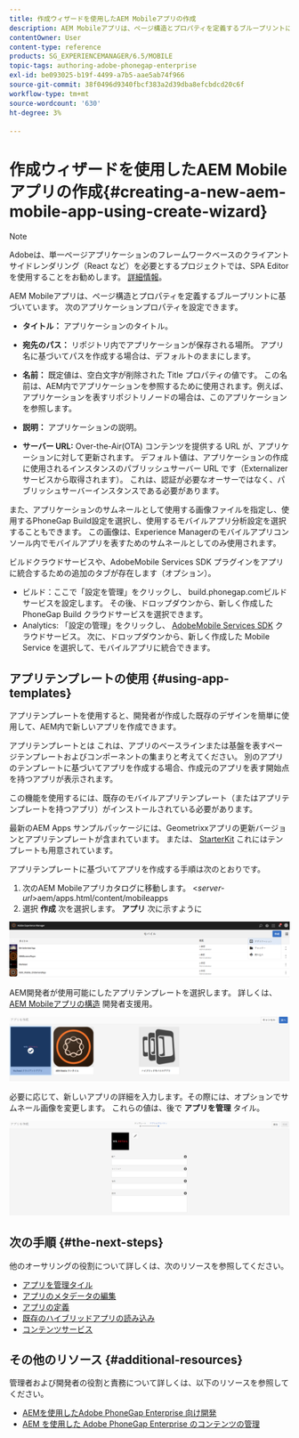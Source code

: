 ```yaml
---
title: 作成ウィザードを使用したAEM Mobileアプリの作成
description: AEM Mobileアプリは、ページ構造とプロパティを定義するブループリントに基づいています。 このページでは、アプリのテンプレートに基づくアプリの作成方法について説明します。
contentOwner: User
content-type: reference
products: SG_EXPERIENCEMANAGER/6.5/MOBILE
topic-tags: authoring-adobe-phonegap-enterprise
exl-id: be093025-b19f-4499-a7b5-aae5ab74f966
source-git-commit: 38f0496d9340fbcf383a2d39dba8efcbdcd20c6f
workflow-type: tm+mt
source-wordcount: '630'
ht-degree: 3%

---
```


# 作成ウィザードを使用したAEM Mobileアプリの作成{#creating-a-new-aem-mobile-app-using-create-wizard}

>[!NOTE]
>
>Adobeは、単一ページアプリケーションのフレームワークベースのクライアントサイドレンダリング（React など）を必要とするプロジェクトでは、SPA Editor を使用することをお勧めします。 [詳細情報](/help/sites-developing/spa-overview.md)。

AEM Mobileアプリは、ページ構造とプロパティを定義するブループリントに基づいています。 次のアプリケーションプロパティを設定できます。

* **タイトル：** アプリケーションのタイトル。
* **宛先のパス：** リポジトリ内でアプリケーションが保存される場所。 アプリ名に基づいてパスを作成する場合は、デフォルトのままにします。

* **名前：** 既定値は、空白文字が削除された Title プロパティの値です。 この名前は、AEM内でアプリケーションを参照するために使用されます。例えば、アプリケーションを表すリポジトリノードの場合は、このアプリケーションを参照します。
* **説明：** アプリケーションの説明。
* **サーバー URL:** Over-the-Air(OTA) コンテンツを提供する URL が、アプリケーションに対して更新されます。 デフォルト値は、アプリケーションの作成に使用されるインスタンスのパブリッシュサーバー URL です（Externalizer サービスから取得されます）。 これは、認証が必要なオーサーではなく、パブリッシュサーバーインスタンスである必要があります。

また、アプリケーションのサムネールとして使用する画像ファイルを指定し、使用するPhoneGap Build設定を選択し、使用するモバイルアプリ分析設定を選択することもできます。 この画像は、Experience Managerのモバイルアプリコンソール内でモバイルアプリを表すためのサムネールとしてのみ使用されます。

ビルドクラウドサービスや、AdobeMobile Services SDK プラグインをアプリに統合するための追加のタブが存在します（オプション）。

* ビルド：ここで「設定を管理」をクリックし、 build.phonegap.comビルドサービスを設定します。 その後、ドロップダウンから、新しく作成した PhoneGap Build クラウドサービスを選択できます。
* Analytics: 「設定の管理」をクリックし、 [AdobeMobile Services SDK](https://experienceleague.adobe.com/docs/mobile-services/using/home.html) クラウドサービス。 次に、ドロップダウンから、新しく作成した Mobile Service を選択して、モバイルアプリに統合できます。

## アプリテンプレートの使用 {#using-app-templates}

アプリテンプレートを使用すると、開発者が作成した既存のデザインを簡単に使用して、AEM内で新しいアプリを作成できます。

アプリテンプレートとは これは、アプリのベースラインまたは基盤を表すページテンプレートおよびコンポーネントの集まりと考えてください。
別のアプリのテンプレートに基づいてアプリを作成する場合、作成元のアプリを表す開始点を持つアプリが表示されます。

この機能を使用するには、既存のモバイルアプリテンプレート（またはアプリテンプレートを持つアプリ）がインストールされている必要があります。

最新のAEM Apps サンプルパッケージには、Geometrixxアプリの更新バージョンとアプリテンプレートが含まれています。 または、 [StarterKit](https://github.com/Adobe-Marketing-Cloud-Apps/aem-phonegap-starter-kit) これにはテンプレートも用意されています。

アプリテンプレートに基づいてアプリを作成する手順は次のとおりです。

1. 次のAEM Mobileアプリカタログに移動します。 &lt;*server-url*>aem/apps.html/content/mobileapps
1. 選択 **作成** 次を選択します。 **アプリ** 次に示すように

![chlimage_1-158](assets/chlimage_1-158.png)

AEM開発者が使用可能にしたアプリテンプレートを選択します。 詳しくは、 [AEM Mobileアプリの構造](/help/mobile/phonegap-structure-an-app.md) 開発者支援用。

![chlimage_1-159](assets/chlimage_1-159.png)

必要に応じて、新しいアプリの詳細を入力します。その際には、オプションでサムネール画像を変更します。 これらの値は、後で **アプリを管理** タイル。

![chlimage_1-160](assets/chlimage_1-160.png)

## 次の手順 {#the-next-steps}

他のオーサリングの役割について詳しくは、次のリソースを参照してください。

* [アプリを管理タイル](/help/mobile/phonegap-app-details-tile.md)
* [アプリのメタデータの編集](/help/mobile/phonegap-editmetadata.md)
* [アプリの定義](/help/mobile/phonegap-app-definitions.md)
* [既存のハイブリッドアプリの読み込み](/help/mobile/phonegap-adding-content-to-imported-app.md)
* [コンテンツサービス](/help/mobile/develop-content-as-a-service.md)

## その他のリソース {#additional-resources}

管理者および開発者の役割と責務について詳しくは、以下のリソースを参照してください。

* [AEMを使用したAdobe PhoneGap Enterprise 向け開発](/help/mobile/developing-in-phonegap.md)
* [AEM を使用した Adobe PhoneGap Enterprise のコンテンツの管理](/help/mobile/administer-phonegap.md)
